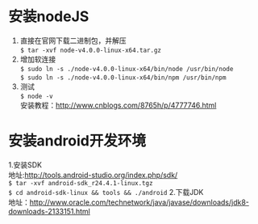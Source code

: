#   安装nodeJS
   1. 直接在官网下载二进制包，并解压  
   `$ tar -xvf node-v4.0.0-linux-x64.tar.gz`
   2. 增加软连接  
   `$ sudo ln -s ./node-v4.0.0-linux-x64/bin/node /usr/bin/node`  
   `$ sudo ln -s ./node-v4.0.0-linux-x64/bin/npm /usr/bin/npm`
   3. 测试  
   `$ node -v`  
   安装教程：http://www.cnblogs.com/8765h/p/4777746.html
#  安装android开发环境
   1.安装SDK  
   地址:http://tools.android-studio.org/index.php/sdk/  
   `$ tar -xvf android-sdk_r24.4.1-linux.tgz`  
   `$ cd android-sdk-linux && tools && ./android` 
   2.下载JDK  
   地址：http://www.oracle.com/technetwork/java/javase/downloads/jdk8-downloads-2133151.html


